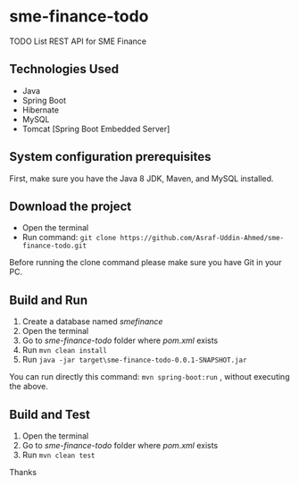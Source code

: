 # sme-finance-todo
TODO List REST API for SME Finance

## Technologies Used
- Java
- Spring Boot
- Hibernate
- MySQL
- Tomcat [Spring Boot Embedded Server]

## System configuration prerequisites

First, make sure you have the Java 8 JDK, Maven, and MySQL installed.

## Download the project
- Open the terminal 
- Run command: ```git clone https://github.com/Asraf-Uddin-Ahmed/sme-finance-todo.git```

Before running the clone command please make sure you have Git in your PC.

## Build and Run
1. Create a database named *smefinance*
2. Open the terminal
3. Go to *sme-finance-todo* folder where *pom.xml* exists
4. Run ```mvn clean install```
5. Run ```java -jar target\sme-finance-todo-0.0.1-SNAPSHOT.jar```

You can run directly this command: ```mvn spring-boot:run``` , without executing the above. 

## Build and Test
1. Open the terminal
2. Go to *sme-finance-todo* folder where *pom.xml* exists
3. Run ```mvn clean test```


Thanks
